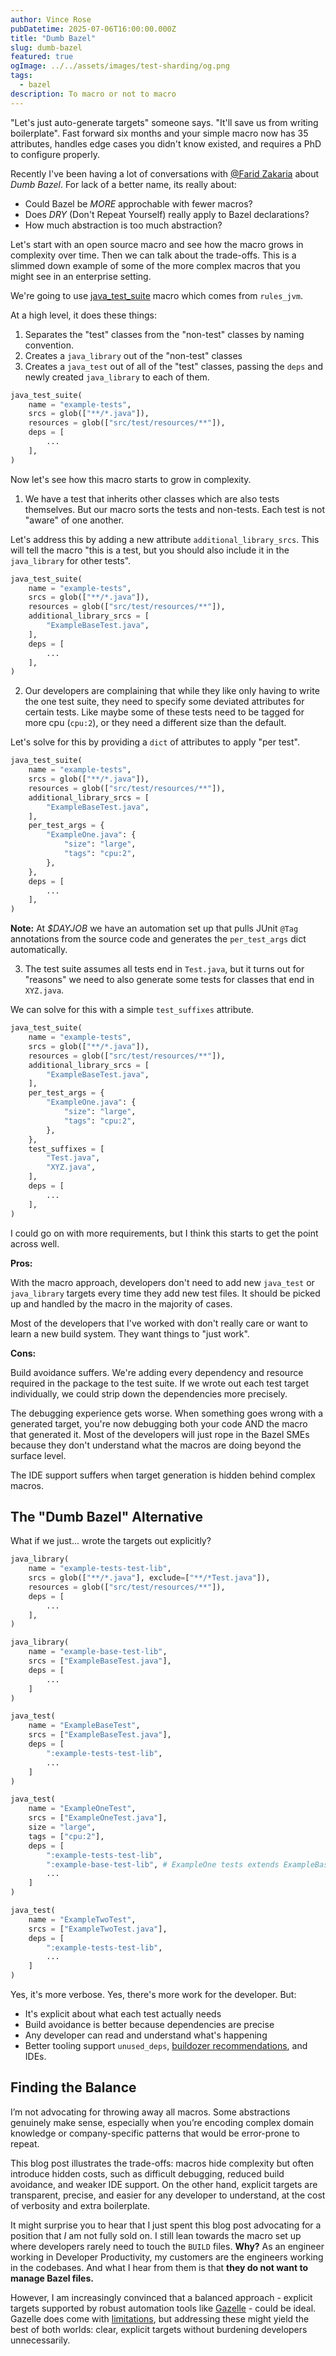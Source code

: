 ```yaml
---
author: Vince Rose
pubDatetime: 2025-07-06T16:00:00.000Z
title: "Dumb Bazel"
slug: dumb-bazel
featured: true
ogImage: ../../assets/images/test-sharding/og.png
tags:
  - bazel
description: To macro or not to macro
---
```


"Let's just auto-generate targets" someone says. "It'll save us from writing boilerplate". Fast forward six months and your simple macro now has 35 attributes, handles edge cases you didn't know existed, and requires a PhD to configure properly.

Recently I've been having a lot of conversations with [@Farid Zakaria](https://fzakaria.com/) about _Dumb Bazel_. For lack of a better name, its really about:

- Could Bazel be _MORE_ approchable with fewer macros?
- Does _DRY_ (Don't Repeat Yourself) really apply to Bazel declarations?
- How much abstraction is too much abstraction?

Let's start with an open source macro and see how the macro grows in complexity over time. Then we can talk about the trade-offs. This is a slimmed down example of some of the more complex macros that you might see in an enterprise setting.

We're going to use [java_test_suite](https://github.com/vinnybod/rules_jvm/blob/0bef82e8d7038a6628faad06b9a57d10e536c2c5/java/private/create_jvm_test_suite.bzl#L26-L129) macro which comes from `rules_jvm`.

At a high level, it does these things:

1. Separates the "test" classes from the "non-test" classes by naming convention.
2. Creates a `java_library` out of the "non-test" classes
3. Creates a `java_test` out of all of the "test" classes, passing the `deps` and newly created `java_library` to each of them.

```py
java_test_suite(
    name = "example-tests",
    srcs = glob(["**/*.java"]),
    resources = glob(["src/test/resources/**"]),
    deps = [
        ...
    ],
)
```

Now let's see how this macro starts to grow in complexity.

1. We have a test that inherits other classes which are also tests themselves. But our macro sorts the tests and non-tests. Each test is not "aware" of one another.

Let's address this by adding a new attribute `additional_library_srcs`. This will tell the macro "this is a test, but you should also include it in the `java_library` for other tests".

```py
java_test_suite(
    name = "example-tests",
    srcs = glob(["**/*.java"]),
    resources = glob(["src/test/resources/**"]),
    additional_library_srcs = [
        "ExampleBaseTest.java",
    ],
    deps = [
        ...
    ],
)
```

2. Our developers are complaining that while they like only having to write the one test suite, they need to specify some deviated attributes for certain tests. Like maybe some of these tests need to be tagged for more cpu (`cpu:2`), or they need a different size than the default.

Let's solve for this by providing a `dict` of attributes to apply "per test".

```py
java_test_suite(
    name = "example-tests",
    srcs = glob(["**/*.java"]),
    resources = glob(["src/test/resources/**"]),
    additional_library_srcs = [
        "ExampleBaseTest.java",
    ],
    per_test_args = {
        "ExampleOne.java": {
            "size": "large",
            "tags": "cpu:2",
        },
    },
    deps = [
        ...
    ],
)
```

**Note:** At _$DAYJOB_ we have an automation set up that pulls JUnit `@Tag` annotations from the source code and generates the `per_test_args` dict automatically.

3. The test suite assumes all tests end in `Test.java`, but it turns out for "reasons" we need to also generate some tests for classes that end in `XYZ.java`.

We can solve for this with a simple `test_suffixes` attribute.

```py
java_test_suite(
    name = "example-tests",
    srcs = glob(["**/*.java"]),
    resources = glob(["src/test/resources/**"]),
    additional_library_srcs = [
        "ExampleBaseTest.java",
    ],
    per_test_args = {
        "ExampleOne.java": {
            "size": "large",
            "tags": "cpu:2",
        },
    },
    test_suffixes = [
        "Test.java",
        "XYZ.java",
    ],
    deps = [
        ...
    ],
)
```

I could go on with more requirements, but I think this starts to get the point across well.

**Pros:**

With the macro approach, developers don't need to add new `java_test` or `java_library` targets every time they add new test files. It should be picked up and handled by the macro in the majority of cases.

Most of the developers that I've worked with don't really care or want to learn a new build system. They want things to "just work".

**Cons:**

Build avoidance suffers. We're adding every dependency and resource required in the package to the test suite. If we wrote out each test target individually, we could strip down the dependencies more precisely.

The debugging experience gets worse. When something goes wrong with a generated target, you're now debugging both your code AND the macro that generated it. Most of the developers will just rope in the Bazel SMEs because they don't understand what the macros are doing beyond the surface level.

The IDE support suffers when target generation is hidden behind complex macros.

## The "Dumb Bazel" Alternative

What if we just... wrote the targets out explicitly?

```py
java_library(
    name = "example-tests-test-lib",
    srcs = glob(["**/*.java"], exclude=["**/*Test.java"]),
    resources = glob(["src/test/resources/**"]),
    deps = [
        ...
    ],
)

java_library(
    name = "example-base-test-lib",
    srcs = ["ExampleBaseTest.java"],
    deps = [
        ...
    ]
)

java_test(
    name = "ExampleBaseTest",
    srcs = ["ExampleBaseTest.java"],
    deps = [
        ":example-tests-test-lib",
        ...
    ]
)

java_test(
    name = "ExampleOneTest",
    srcs = ["ExampleOneTest.java"],
    size = "large",
    tags = ["cpu:2"],
    deps = [
        ":example-tests-test-lib",
        ":example-base-test-lib", # ExampleOne tests extends ExampleBaseTest
        ...
    ]
)

java_test(
    name = "ExampleTwoTest",
    srcs = ["ExampleTwoTest.java"],
    deps = [
        ":example-tests-test-lib",
        ...
    ]
)
```

Yes, it's more verbose. Yes, there's more work for the developer. But:

- It's explicit about what each test actually needs
- Build avoidance is better because dependencies are precise
- Any developer can read and understand what's happening
- Better tooling support `unused_deps`, [buildozer recommendations](https://github.com/bazelbuild/buildtools/issues/886), and IDEs.

## Finding the Balance

I’m not advocating for throwing away all macros. Some abstractions genuinely make sense, especially when you’re encoding complex domain knowledge or company-specific patterns that would be error-prone to repeat.

This blog post illustrates the trade-offs: macros hide complexity but often introduce hidden costs, such as difficult debugging, reduced build avoidance, and weaker IDE support. On the other hand, explicit targets are transparent, precise, and easier for any developer to understand, at the cost of verbosity and extra boilerplate.

It might surprise you to hear that I just spent this blog post advocating for a position that _I_ am not fully sold on. I still lean towards the macro set up where developers rarely need to touch the `BUILD` files. **Why?** As an engineer working in Developer Productivity, my customers are the engineers working in the codebases. And what I hear from them is that **they do not want to manage Bazel files.**

However, I am increasingly convinced that a balanced approach - explicit targets supported by robust automation tools like [Gazelle](https://github.com/bazel-contrib/bazel-gazelle) - could be ideal. Gazelle does come with [limitations](https://github.com/bazel-contrib/rules_jvm/tree/main/java/gazelle#source-code-restrictions-and-limitations), but addressing these might yield the best of both worlds: clear, explicit targets without burdening developers unnecessarily.
